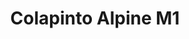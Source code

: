---
title: 'Colapinto Alpine M1'
category: f1-y-autos
designSlug: f1-m1-colapinto
image: '/products/idolos/colapinto-alpine-m1/principal.jpg'
imageHover: '/products/idolos/colapinto-alpine-m1/oversize.jpg'
prendas: [
    {   
        title: 'Remera',
        slug: 'remera',          
        image: '/products/idolos/colapinto-alpine-m1/normal.jpg',
        price: 'remerasPrecio',
        talles: 'remerasTalles'
    },
    {
        title: 'Remera Oversize',
        slug: 'remera-oversize',
        image: '/products/idolos/colapinto-alpine-m1/oversize.jpg',
        price: 'oversizePrecio',
        talles: 'oversizeTalles'
    },
    {
        title: 'Pupera Oversize',
        slug: 'pupera-oversize',
        image: '/products/idolos/colapinto-alpine-m1/pupera.jpg',
        price: 'remerasPrecio',
        talles: 'oversizePuperasTalles'
    },
    {
         title: 'Buzo',
         slug: 'buzo',
         image: '/products/idolos/colapinto-alpine-m1/buzo.jpg',
         price: buzosPrecio,
        talles: 'BuzosTalles'
     },
    {
        title: 'Musculosa M',
        slug: 'musculosa-mujer',
        image: '/products/idolos/colapinto-alpine-m1/musculosa.jpg',
        price: 'musculosaPrecio',
        talles: 'musculosasMujerTalles'
    },
    {
        title: 'Musculosa H',
        slug: 'musculoso',
        image: '/products/idolos/colapinto-alpine-m1/musculoso.jpg',
        price: 'musculosaPrecio',
        talles: 'musculosasHombreTalles'
    }
]
---